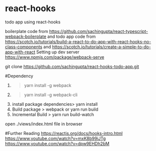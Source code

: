 # react-hooks
todo app using react-hooks

boilerplate code from https://github.com/sachingupta/react-typescript-webpack-boilerplate
and todo app code from https://scotch.io/tutorials/build-a-react-to-do-app-with-react-hooks-no-class-components
and https://scotch.io/tutorials/create-a-simple-to-do-app-with-react
Setting up dev server https://www.npmjs.com/package/webpack-serve

git clone https://github.com/sachingupta/react-hooks-todo-app.git

#Dependency
1. > yarn install -g webpack
2. > yarn install -g webpack-cli
3. install package dependencies> yarn install
4. Build package > webpack or yarn run build
5. Incremental Build > yarn run build-watch

open ./views/index.html file in browser

#Further Reading
https://reactjs.org/docs/hooks-intro.html
https://www.youtube.com/watch?v=mxK8b99iJTg
https://www.youtube.com/watch?v=dpw9EHDh2bM



